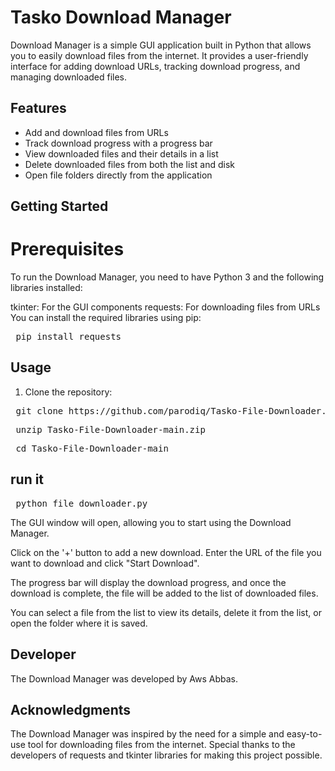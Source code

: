 # Tasko Download Manager

Download Manager is a simple GUI application built in Python that allows you to easily download files from the internet. It provides a user-friendly interface for adding download URLs, tracking download progress, and managing downloaded files.

## Features

- Add and download files from URLs
- Track download progress with a progress bar
- View downloaded files and their details in a list
- Delete downloaded files from both the list and disk
- Open file folders directly from the application

## Getting Started

# Prerequisites
To run the Download Manager, you need to have Python 3 and the following libraries installed:

tkinter: For the GUI components
requests: For downloading files from URLs
You can install the required libraries using pip:
<pre> pip install requests </pre>

## Usage

1. Clone the repository:

  
<pre> git clone https://github.com/parodiq/Tasko-File-Downloader.git </pre>
<pre> unzip Tasko-File-Downloader-main.zip </pre>
<pre> cd Tasko-File-Downloader-main </pre>
## run it
<pre> python file_downloader.py </pre>


The GUI window will open, allowing you to start using the Download Manager.

Click on the '+' button to add a new download. Enter the URL of the file you want to download and click "Start Download".

The progress bar will display the download progress, and once the download is complete, the file will be added to the list of downloaded files.

You can select a file from the list to view its details, delete it from the list, or open the folder where it is saved.

## Developer
The Download Manager was developed by Aws Abbas.

## Acknowledgments
The Download Manager was inspired by the need for a simple and easy-to-use tool for downloading files from the internet.
Special thanks to the developers of requests and tkinter libraries for making this project possible.
